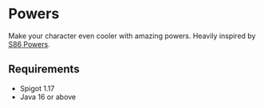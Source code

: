 # Powers

Make your character even cooler with amazing powers. Heavily inspired by [S86 Powers](https://www.spigotmc.org/resources/s86-powers.68637/).

## Requirements

- Spigot 1.17
- Java 16 or above
